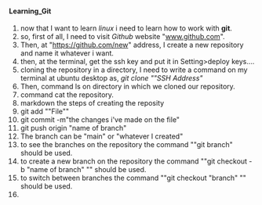 #### Learning_Git 
 1. now that I want to learn *linux* i need to learn how to work with **git**.
 2. so, first of all, I need to visit *Github* website "www.github.com".
 3. Then, at "https://github.com/new" address, I create a new repository and name it whatever i want.
 4. then, at the terminal, get the ssh key and put it in Setting>deploy keys....
 5. cloning the repository in a directory, I need to write a command on my terminal at ubuntu desktop as, *git clone ""SSH Address"*
 6. Then, command ls on directory in which we cloned our repository.
 7. command cat the repository. 
 8. markdown the steps of creating the reposity 
 9. git add ""File""
 10. git commit -m"the changes i've made on the file"
 11. git push origin "name of branch"
 12. The branch can be "main" or "whatever I created"
 13. to see the branches on the repository the command ""git branch" should be used.
 14. to create a new branch on the repository the command ""git checkout -b "name of branch" "" should be used.
 15. to switch between branches the command ""git checkout "branch" ""
 should be used.
 16. 

